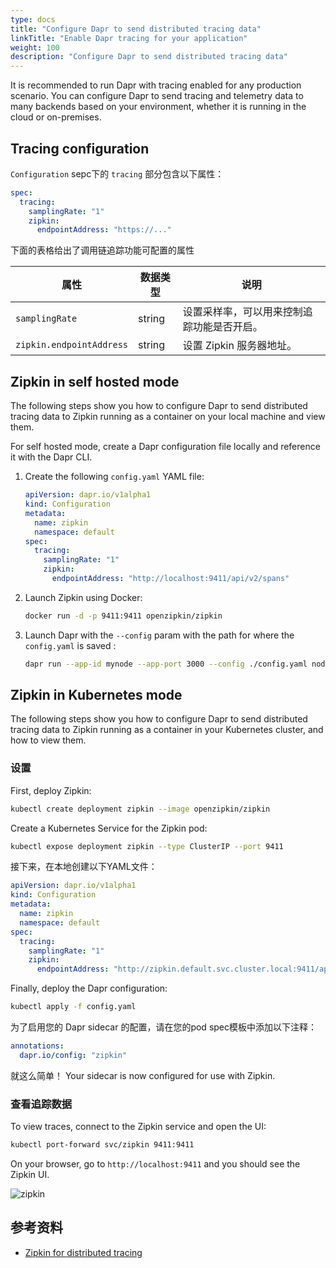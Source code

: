 ```yaml
---
type: docs
title: "Configure Dapr to send distributed tracing data"
linkTitle: "Enable Dapr tracing for your application"
weight: 100
description: "Configure Dapr to send distributed tracing data"
---
```


It is recommended to run Dapr with tracing enabled for any production scenario.  You can configure Dapr to send tracing and telemetry data to many backends based on your environment, whether it is running in the cloud or on-premises.

## Tracing configuration

`Configuration` sepc下的 `tracing` 部分包含以下属性：

```yml
spec:
  tracing:
    samplingRate: "1"
    zipkin:
      endpointAddress: "https://..."
```

下面的表格给出了调用链追踪功能可配置的属性

| 属性                       | 数据类型   | 说明                    |
| ------------------------ | ------ | --------------------- |
| `samplingRate`           | string | 设置采样率，可以用来控制追踪功能是否开启。 |
| `zipkin.endpointAddress` | string | 设置 Zipkin 服务器地址。      |


## Zipkin in self hosted mode

The following steps show you how to configure Dapr to send distributed tracing data to Zipkin running as a container on your local machine and view them.

For self hosted mode, create a Dapr configuration file locally and reference it with the Dapr CLI.

1. Create the following `config.yaml` YAML file:

   ```yaml
   apiVersion: dapr.io/v1alpha1
   kind: Configuration
   metadata:
     name: zipkin
     namespace: default
   spec:
     tracing:
       samplingRate: "1"
       zipkin:
         endpointAddress: "http://localhost:9411/api/v2/spans"
   ```

2. Launch Zipkin using Docker:

   ```bash
   docker run -d -p 9411:9411 openzipkin/zipkin
   ```

3. Launch Dapr with the `--config` param with the path for where the `config.yaml` is saved :

   ```bash
   dapr run --app-id mynode --app-port 3000 --config ./config.yaml node app.js
   ```


## Zipkin in Kubernetes mode

The following steps show you how to configure Dapr to send distributed tracing data to Zipkin running as a container in your Kubernetes cluster, and how to view them.

### 设置

First, deploy Zipkin:

```bash
kubectl create deployment zipkin --image openzipkin/zipkin
```

Create a Kubernetes Service for the Zipkin pod:

```bash
kubectl expose deployment zipkin --type ClusterIP --port 9411
```

接下来，在本地创建以下YAML文件：

```yml
apiVersion: dapr.io/v1alpha1
kind: Configuration
metadata:
  name: zipkin
  namespace: default
spec:
  tracing:
    samplingRate: "1"
    zipkin:
      endpointAddress: "http://zipkin.default.svc.cluster.local:9411/api/v2/spans"
```

Finally, deploy the Dapr configuration:

```bash
kubectl apply -f config.yaml
```

为了启用您的 Dapr sidecar 的配置，请在您的pod spec模板中添加以下注释：

```yml
annotations:
  dapr.io/config: "zipkin"
```

就这么简单！ Your sidecar is now configured for use with Zipkin.

### 查看追踪数据

To view traces, connect to the Zipkin service and open the UI:

```bash
kubectl port-forward svc/zipkin 9411:9411
```

On your browser, go to `http://localhost:9411` and you should see the Zipkin UI.

![zipkin](/images/zipkin_ui.png)

## 参考资料
- [Zipkin for distributed tracing](https://zipkin.io/)
